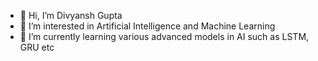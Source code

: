 - 👋 Hi, I’m Divyansh Gupta
- 👀 I’m interested in Artificial Intelligence and Machine Learning
- 🌱 I’m currently learning various advanced models in AI such as LSTM, GRU etc


<!---
Abrageen/Abrageen is a ✨ special ✨ repository because its `README.md` (this file) appears on your GitHub profile.
You can click the Preview link to take a look at your changes.
--->
